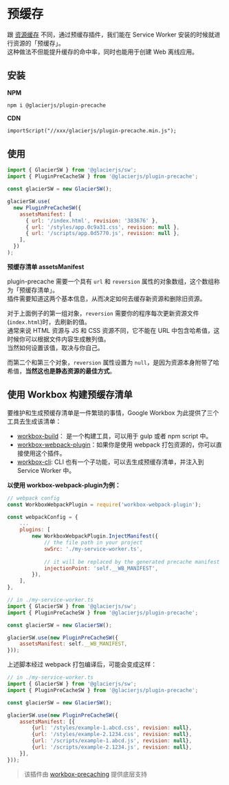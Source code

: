 # 预缓存

跟 [资源缓存](contents/plugin-assets-cache) 不同，通过预缓存插件，我们能在 Service Worker 安装的时候就进行资源的「预缓存」。    
这种做法不但能提升缓存的命中率，同时也能用于创建 Web 离线应用。

## 安装

**NPM**

```shell
npm i @glacierjs/plugin-precache
```

**CDN**

```html
importScript("//xxx/glacierjs/plugin-precache.min.js");
```

## 使用

```javascript
import { GlacierSW } from '@glacierjs/sw';
import { PluginPreCacheSW } from '@glacierjs/plugin-precache';

const glacierSW = new GlacierSW();

glacierSW.use(
  new PluginPreCacheSW({
    assetsManifest: [
      { url: '/index.html', revision: '383676' },
      { url: '/styles/app.0c9a31.css', revision: null },
      { url: '/scripts/app.0d5770.js', revision: null },
    ],
  })
);
```

**预缓存清单 assetsManifest**

plugin-precache 需要一个具有 `url` 和 `reversion` 属性的对象数组，这个数组称为「预缓存清单」。    
插件需要知道这两个基本信息，从而决定如何去缓存新资源和删除旧资源。

对于上面例子的第一组对象，`reversion` 需要你的程序每次更新资源文件(`index.html`)时，去刷新的值。    
通常来说 HTML 资源与 JS 和 CSS 资源不同，它不能在 URL 中包含哈希值，这时候你可以根据文件内容生成散列值。    
当然如何设置该值，取决与你自己。    

而第二个和第三个对象，`reversion` 属性设置为 `null`，是因为资源本身附带了哈希值，**当然这也是静态资源的最佳方式**。

## 使用 Workbox 构建预缓存清单

要维护和生成预缓存清单是一件繁琐的事情，Google Workbox 为此提供了三个工具去生成该清单：
* [workbox-build](https://developers.google.com/web/tools/workbox/modules/workbox-build)： 是一个构建工具，可以用于 gulp 或者 npm script 中。
* [workbox-webpack-plugin](https://developers.google.com/web/tools/workbox/modules/workbox-webpack-plugin)：如果你是使用 webpack 打包资源的，你可以直接使用这个插件。
* [workbox-cli](https://developers.google.com/web/tools/workbox/modules/workbox-cli): CLI 也有一个子功能，可以去生成预缓存清单，并注入到 Service Worker 中。

**以使用 workbox-webpack-plugin为例：**

```javascript
// webpack config
const WorkboxWebpackPlugin = require('workbox-webpack-plugin');

const webpackConfig = {
    ...
    plugins: [
        new WorkboxWebpackPlugin.InjectManifest({
            // the file path in your project
            swSrc: './my-service-worker.ts',
            
            // it will be replaced by the generated precache manifest
            injectionPoint: 'self.__WB_MANIFEST',
        }),
    ],
},
```

```javascript
// in ./my-service-worker.ts
import { GlacierSW } from '@glacierjs/sw';
import { PluginPreCacheSW } from '@glacierjs/plugin-precache';

const glacierSW = new GlacierSW();

glacierSW.use(new PluginPreCacheSW({
    assetsManifest: self.__WB_MANIFEST,
}));
```

上述脚本经过 webpack 打包编译后，可能会变成这样：
```javascript
// in ./my-service-worker.ts
import { GlacierSW } from '@glacierjs/sw';
import { PluginPreCacheSW } from '@glacierjs/plugin-precache';

const glacierSW = new GlacierSW();

glacierSW.use(new PluginPreCacheSW({
    assetsManifest: [{
        {url: '/styles/example-1.abcd.css', revision: null},
        {url: '/styles/example-2.1234.css', revision: null},
        {url: '/scripts/example-1.abcd.js', revision: null},
        {url: '/scripts/example-2.1234.js', revision: null},
    }],
}));
```


> 该插件由 [workbox-precaching](https://developers.google.com/web/tools/workbox/modules/workbox-precaching) 提供底层支持